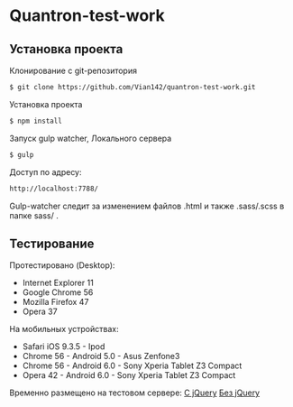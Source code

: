 # Quantron-test-work

## Установка проекта

Клонирование с git-репозитория
```sh
$ git clone https://github.com/Vian142/quantron-test-work.git
```

Установка проекта
```sh
$ npm install
```

Запуск gulp watcher, Локального сервера
```sh
$ gulp
```

Доступ по адресу:
```sh
http://localhost:7788/
```

Gulp-watcher следит за изменением файлов .html и также .sass/.scss в папке sass/ .

## Тестирование

Протестировано (Desktop):
- Internet Explorer 11
- Google Chrome 56
- Mozilla Firefox 47
- Opera 37

На мобильных устройствах:
- Safari iOS 9.3.5 - Ipod
- Chrome 56 - Android 5.0 - Asus Zenfone3
- Chrome 56 - Android 6.0 - Sony Xperia Tablet Z3 Compact
- Opera 42 - Android 6.0 - Sony Xperia Tablet Z3 Compact


Временно размещено на тестовом сервере:
[С jQuery](http://w95004uj.bget.ru/)
[Без jQuery](http://w95004uj.bget.ru/index2.html)
